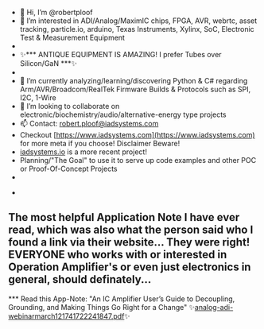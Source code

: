 - 👋 Hi, I’m @robertploof
- 👀 I’m interested in ADI/Analog/MaximIC chips, FPGA, AVR, webrtc, asset tracking, particle.io, arduino, Texas Instruments, Xylinx, SoC, Electronic Test & Measurement Equipment
-  
- ✨*** ANTIQUE EQUIPMENT IS AMAZING!  I prefer Tubes over Silicon/GaN ***✨
-  
- 🌱 I’m currently analyzing/learning/discovering Python & C# regarding Arm/AVR/Broadcom/RealTek Firmware Builds & Protocols such as SPI, I2C, 1-Wire
- 💞️ I’m looking to collaborate on electronic/biochemistry/audio/alternative-energy type projects
- 📫 Contact: robert.ploof@iadsystems.com
- Checkout [https://www.iadsystems.com](https://www.iadsystems.com) for more meta if you choose!  Disclaimer Beware!
- [iadsystems.io](https://www.iadsystems.io) is a more recent project!
- Planning/"The Goal" to use it to serve up code examples and other POC or Proof-Of-Concept Projects
- 
<!--- robertploof/robertploof `README.md` --->
-
The most helpful Application Note I have ever read, which was also what the person said who I found a link via their website...  They were right!
EVERYONE who works with or interested in Operation Amplifier's or even just electronics in general, should definately...
-
*** Read this App-Note: "An IC Amplifier User’s Guide to Decoupling, Grounding, and Making Things Go Right for a Change"
✨[analog-adi-webinarmarch121741722241847.pdf](https://github.com/user-attachments/files/19241814/analog-adi-webinarmarch121741722241847.pdf)✨


